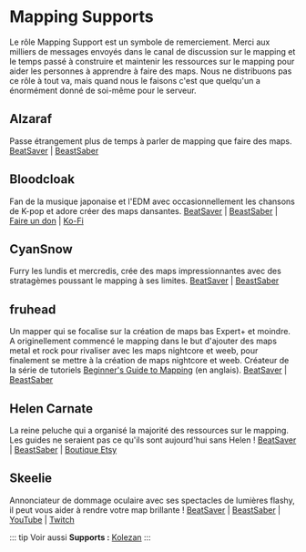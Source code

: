 # Mapping Supports
Le rôle Mapping Support est un symbole de remerciement. Merci aux milliers de messages envoyés dans le canal de discussion sur le mapping et le temps passé à construire et maintenir les ressources sur le mapping pour aider les personnes à apprendre à faire des maps. Nous ne distribuons pas ce rôle à tout va, mais quand nous le faisons c'est que quelqu'un a énormément donné de soi-même pour le serveur.

## Alzaraf
Passe étrangement plus de temps à parler de mapping que faire des maps.
[BeatSaver](https://beatsaver.com/uploader/5cff0b7798cc5a672c855ce3) | [BeastSaber](https://bsaber.com/members/alzaraf/)

## Bloodcloak
Fan de la musique japonaise et l'EDM avec occasionnellement les chansons de K-pop et adore créer des maps dansantes.
[BeatSaver](https://beatsaver.com/uploader/5cff0b7698cc5a672c8551d3) | [BeastSaber](https://bsaber.com/members/bloodcloak/) | [Faire un don](https://www.paypal.me/bloodcloak) | [Ko-Fi](https://ko-fi.com/bloodcloak)

## CyanSnow
Furry les lundis et mercredis, crée des maps impressionnantes avec des stratagèmes poussant le mapping à ses limites.
[BeatSaver](https://beatsaver.com/uploader/5cff0b7698cc5a672c8543ac) | [BeastSaber](https://bsaber.com/members/cyansnow/)

## fruhead
Un mapper qui se focalise sur la création de maps bas Expert+ et moindre. A originellement commencé le mapping dans le but d'ajouter des maps metal et rock pour rivaliser avec les maps nightcore et weeb, pour finalement se mettre à la création de maps nightcore et weeb. Créateur de la série de tutoriels [Beginner's Guide to Mapping](https://www.youtube.com/playlist?list=PL5F3WJ0s0nscdpqiWlOpM_4tJcF-CnWbm) (en anglais).
[BeatSaver](https://beatsaver.com/uploader/5cff0b7598cc5a672c852683) | [BeastSaber](https://bsaber.com/members/fruhead/)

## Helen Carnate
La reine peluche qui a organisé la majorité des ressources sur le mapping. Les guides ne seraient pas ce qu'ils sont aujourd'hui sans Helen !
[BeatSaver](https://beatsaver.com/uploader/5cff0b7798cc5a672c8553d2) | [BeastSaber](https://bsaber.com/members/helencarnate/) | [Boutique Etsy](https://www.etsy.com/shop/HelenCarnateDesigns)

## Skeelie
Annonciateur de dommage oculaire avec ses spectacles de lumières flashy, il peut vous aider à rendre votre map brillante !
[BeatSaver](https://beatsaver.com/uploader/5cff0b7698cc5a672c85507f) | [BeastSaber](https://bsaber.com/members/skeelie/) | [YouTube](https://www.youtube.com/user/xSkeelie) | [Twitch](https://www.twitch.tv/skeelie)

::: tip Voir aussi
**Supports :** [Kolezan](/fr/about/supports.md#kolezan)
:::
